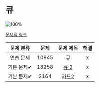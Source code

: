 # 큐

![100%](https://progress-bar.dev/3/?scale=3&title=progress&width=500&color=babaca&suffix=/3)

[문제집 링크](https://www.acmicpc.net/workbook/view/7310)

| 문제 분류 | 문제 | 문제 제목 | 해결 |
| :--: | :--: | :--: | :--: |
| 연습 문제 | 10845 | [큐](https://www.acmicpc.net/problem/10845) | x |
| 기본 문제✔ | 18258 | [큐 2](https://www.acmicpc.net/problem/18258) | x |
| 기본 문제✔ | 2164 | [카드2](https://www.acmicpc.net/problem/2164) | x |
